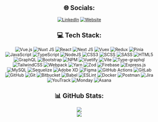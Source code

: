 
<h2 align="center">🌐 Socials:</h2>

<div align="center">
  
  [![LinkedIn](https://img.shields.io/badge/LinkedIn-%230077B5.svg?logo=linkedin&logoColor=white)](https://linkedin.com/in/xxxxx)
  [![Website](https://img.shields.io/badge/Website-%23121011.svg?style=for-the-badge&logo=google-chrome&logoColor=white)](https://vargamark.com)

</div>


<h2 align="center">💻 Tech Stack:</h2>

<div align="center">
  
  ![Vue.js](https://img.shields.io/badge/vue.js-%2335495e.svg?style=for-the-badge&logo=vuedotjs&logoColor=%234FC08D)
  ![Nuxt JS](https://img.shields.io/badge/Nuxt-002E3B?style=for-the-badge&logo=nuxt.js&logoColor=#00DC82)
  ![React](https://img.shields.io/badge/react-%2320232a.svg?style=for-the-badge&logo=react&logoColor=%2361DAFB)
  ![Next JS](https://img.shields.io/badge/Next-black?style=for-the-badge&logo=next.js&logoColor=white)
  ![Vuex](https://img.shields.io/badge/vuex-%234FC08D.svg?style=for-the-badge&logo=vuex&logoColor=white)
  ![Redux](https://img.shields.io/badge/redux-%23764ABC.svg?style=for-the-badge&logo=redux&logoColor=white)
  ![Pinia](https://img.shields.io/badge/pinia-%23EFB718.svg?style=for-the-badge&logo=pinia&logoColor=white)
  ![JavaScript](https://img.shields.io/badge/javascript-%23323330.svg?style=for-the-badge&logo=javascript&logoColor=%23F7DF1E)
  ![TypeScript](https://img.shields.io/badge/typescript-%23007ACC.svg?style=for-the-badge&logo=typescript&logoColor=white)
  ![NodeJS](https://img.shields.io/badge/node.js-6DA55F?style=for-the-badge&logo=node.js&logoColor=white)
  ![CSS3](https://img.shields.io/badge/css3-%231572B6.svg?style=for-the-badge&logo=css3&logoColor=white)
  ![SCSS](https://img.shields.io/badge/SCSS-%23CC6699.svg?style=for-the-badge&logo=sass&logoColor=white)
  ![SASS](https://img.shields.io/badge/SASS-hotpink.svg?style=for-the-badge&logo=SASS&logoColor=white)
  ![HTML5](https://img.shields.io/badge/html5-%23E34F26.svg?style=for-the-badge&logo=html5&logoColor=white)
  ![GraphQL](https://img.shields.io/badge/-GraphQL-E10098?style=for-the-badge&logo=graphql&logoColor=white)
  ![Bootstrap](https://img.shields.io/badge/bootstrap-%238511FA.svg?style=for-the-badge&logo=bootstrap&logoColor=white)
  ![NPM](https://img.shields.io/badge/NPM-%23CB3837.svg?style=for-the-badge&logo=npm&logoColor=white)
  ![Vuetify](https://img.shields.io/badge/Vuetify-1867C0?style=for-the-badge&logo=vuetify&logoColor=AEDDFF)
  ![Vite](https://img.shields.io/badge/vite-%23646CFF.svg?style=for-the-badge&logo=vite&logoColor=white)
  ![Type-graphql](https://img.shields.io/badge/-TypeGraphQL-%23C04392?style=for-the-badge)
  ![TailwindCSS](https://img.shields.io/badge/tailwindcss-%2338B2AC.svg?style=for-the-badge&logo=tailwind-css&logoColor=white)
  ![Webpack](https://img.shields.io/badge/webpack-%238DD6F9.svg?style=for-the-badge&logo=webpack&logoColor=black)
  ![Yarn](https://img.shields.io/badge/yarn-%232C8EBB.svg?style=for-the-badge&logo=yarn&logoColor=white)
  ![Zod](https://img.shields.io/badge/zod-%233068b7.svg?style=for-the-badge&logo=zod&logoColor=white)
  ![Firebase](https://img.shields.io/badge/firebase-a08021?style=for-the-badge&logo=firebase&logoColor=ffcd34)
  ![Express.js](https://img.shields.io/badge/express.js-%23000000.svg?style=for-the-badge&logo=express&logoColor=white)
  ![MySQL](https://img.shields.io/badge/mysql-4479A1.svg?style=for-the-badge&logo=mysql&logoColor=white)
  ![Sequelize](https://img.shields.io/badge/Sequelize-52B0E7?style=for-the-badge&logo=Sequelize&logoColor=white)
  ![Adobe XD](https://img.shields.io/badge/Adobe%20XD-470137?style=for-the-badge&logo=Adobe%20XD&logoColor=#FF61F6)
  ![Figma](https://img.shields.io/badge/figma-%23F24E1E.svg?style=for-the-badge&logo=figma&logoColor=white)
  ![GitHub Actions](https://img.shields.io/badge/github%20actions-%232671E5.svg?style=for-the-badge&logo=githubactions&logoColor=white)
  ![GitLab](https://img.shields.io/badge/gitlab-%23181717.svg?style=for-the-badge&logo=gitlab&logoColor=white)
  ![GitHub](https://img.shields.io/badge/github-%23121011.svg?style=for-the-badge&logo=github&logoColor=white)
  ![Git](https://img.shields.io/badge/git-%23F05033.svg?style=for-the-badge&logo=git&logoColor=white)
  ![Bitbucket](https://img.shields.io/badge/bitbucket-%230047B3.svg?style=for-the-badge&logo=bitbucket&logoColor=white)
  ![Babel](https://img.shields.io/badge/Babel-F9DC3e?style=for-the-badge&logo=babel&logoColor=black)
  ![ESLint](https://img.shields.io/badge/ESLint-4B3263?style=for-the-badge&logo=eslint&logoColor=white)
  ![Docker](https://img.shields.io/badge/docker-%230db7ed.svg?style=for-the-badge&logo=docker&logoColor=white)
  ![Postman](https://img.shields.io/badge/Postman-FF6C37?style=for-the-badge&logo=postman&logoColor=white)
  ![Jira](https://img.shields.io/badge/jira-%230A0FFF.svg?style=for-the-badge&logo=jira&logoColor=white)
  ![YouTrack](https://img.shields.io/badge/YouTrack-%23000000.svg?style=for-the-badge&logo=youtrack&logoColor=white)
  ![Monday](https://img.shields.io/badge/Monday.com-%FF5733.svg?style=for-the-badge&logo=monday&logoColor=white)
  ![Asana](https://img.shields.io/badge/asana-%23333F54.svg?style=for-the-badge&logo=asana&logoColor=white)

</div>



<h2 align="center">📊 GitHub Stats:</h2>

<div align="center">
  <img src="https://github-readme-streak-stats.herokuapp.com/?user=markvarga8&theme=dark&hide_border=false&include_all_commits=true&count_private=true" /><br/>
  <img src="https://github-readme-stats.vercel.app/api/top-langs/?username=markvarga8&theme=dark&hide_border=false&include_all_commits=true&count_private=true&layout=compact" />
</div>


<!-- Proudly created with GPRM ( https://gprm.itsvg.in ) -->
